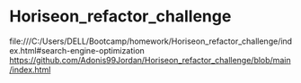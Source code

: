 # Horiseon_refactor_challenge
file:///C:/Users/DELL/Bootcamp/homework/Horiseon_refactor_challenge/index.html#search-engine-optimization
https://github.com/Adonis99Jordan/Horiseon_refactor_challenge/blob/main/index.html
